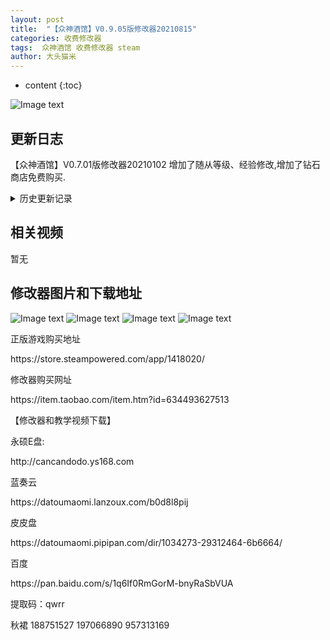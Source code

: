 ```yaml
---
layout: post
title:  "【众神酒馆】V0.9.05版修改器20210815"
categories: 收费修改器
tags:  众神酒馆 收费修改器 steam
author: 大头猫米
---
```


* content
{:toc}

![Image text](https://datoumaomi.github.io/pic/zzz/zhongshenjiuguan/logo.JPG)

##  更新日志

【众神酒馆】V0.7.01版修改器20210102 增加了随从等级、经验修改,增加了钻石商店免费购买.





<details>
<summary>历史更新记录</summary><p></p>
 【众神酒馆】V0.7.01版修改器20210102<p></p>
 【众神酒馆】V0.7.00版修改器20210101<p></p>
 【众神酒馆】V0.6.55版修改器20201222<p></p>
 【众神酒馆】V0.6.54版修改器20201221<p></p>
 【众神酒馆】V0.6.53版修改器20201215<p></p>
 【众神酒馆】V0.6.52版修改器20201214<p></p>
 【众神酒馆】V0.6.51版修改器20201212<p></p>
 【众神酒馆】V0.6.50版修改器20201211<p></p>
 【众神酒馆】V0.6.51版修改器20201212<p></p>
 【众神酒馆】V0.8.01版修改器20210207v2<p></p>
 【众神酒馆】V0.8.02版修改器20210209<p></p>
 【众神酒馆】V0.8.03版修改器20210211<p></p>
 【众神酒馆】V0.8.03版修改器20210401<p></p>
 【众神酒馆】V0.9.01版修改器20210706v2<p></p>
 【众神酒馆】V0.9.01u2版修改器20210707<p></p>
 【众神酒馆】V0.9.02版修改器20210711<p></p>
 【众神酒馆】V0.9.03版修改器20210803<p></p>
 【众神酒馆】V0.9.04版修改器20210804<p></p>
 【众神酒馆】V0.9.05版修改器20210815<p></p>
</details>

## 相关视频
暂无

## 修改器图片和下载地址

![Image text](https://datoumaomi.github.io/pic/zzz/zhongshenjiuguan/0.jpg)
![Image text](https://datoumaomi.github.io/pic/zzz/zhongshenjiuguan/1.jpg)
![Image text](https://datoumaomi.github.io/pic/zzz/zhongshenjiuguan/2.jpg)
![Image text](https://datoumaomi.github.io/pic/zzz/zhongshenjiuguan/3.jpg)


<p>正版游戏购买地址</p>
https://store.steampowered.com/app/1418020/
<p></p>
修改器购买网址
<p></p>
https://item.taobao.com/item.htm?id=634493627513
<p></p>
【修改器和教学视频下载】
<p></p>
永硕E盘:
<p></p>
http://cancandodo.ys168.com
<p></p>
蓝奏云
<p></p>
https://datoumaomi.lanzoux.com/b0d8l8pij
<p></p>
皮皮盘
<p></p>
https://datoumaomi.pipipan.com/dir/1034273-29312464-6b6664/
<p></p>
百度
<p></p>
https://pan.baidu.com/s/1q6If0RmGorM-bnyRaSbVUA 
<p></p>
提取码：qwrr 
<p></p>
<p>秋裙 188751527 197066890 957313169</p>

